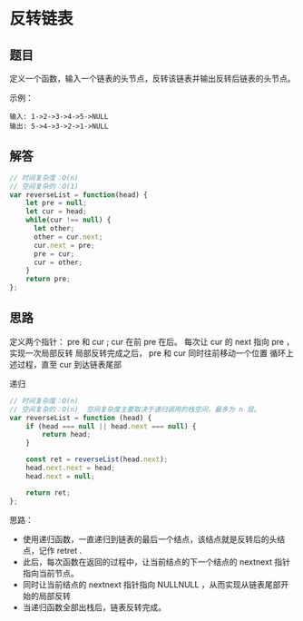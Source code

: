 # 反转链表

## 题目
定义一个函数，输入一个链表的头节点，反转该链表并输出反转后链表的头节点。

示例：
```
输入: 1->2->3->4->5->NULL
输出: 5->4->3->2->1->NULL
```

## 解答
```js
// 时间复杂度：O(n)
// 空间复杂的：O(1)
var reverseList = function(head) {
    let pre = null;
    let cur = head;
    while(cur !== null) {
      let other;
      other = cur.next;
      cur.next = pre;
      pre = cur;
      cur = other;
    }
    return pre;
};
```

## 思路
定义两个指针： pre 和 cur ; cur 在前 pre 在后。
每次让 cur 的 next 指向 pre ，实现一次局部反转
局部反转完成之后， pre 和 cur 同时往前移动一个位置
循环上述过程，直至 cur 到达链表尾部


递归
```js
// 时间复杂度：O(n)
// 空间复杂的：O(n)  空间复杂度主要取决于递归调用的栈空间，最多为 n 层。
var reverseList = function (head) {
	if (head === null || head.next === null) {
		return head;
	}

	const ret = reverseList(head.next);
	head.next.next = head;
	head.next = null;

	return ret;
};
```

思路：
* 使用递归函数，一直递归到链表的最后一个结点，该结点就是反转后的头结点，记作 retret .
* 此后，每次函数在返回的过程中，让当前结点的下一个结点的 nextnext 指针指向当前节点。
* 同时让当前结点的 nextnext 指针指向 NULLNULL ，从而实现从链表尾部开始的局部反转
* 当递归函数全部出栈后，链表反转完成。
